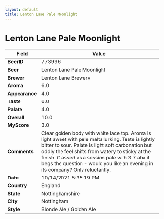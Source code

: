```yaml
---
layout: default
title: Lenton Lane Pale Moonlight
---
```


# Lenton Lane Pale Moonlight

| Field         | Value     |
|---------------|-----------|
| **BeerID** | 773996 |
| **Beer** | Lenton Lane Pale Moonlight |
| **Brewer** | Lenton Lane Brewery |
| **Aroma** | 6.0 |
| **Appearance** | 4.0 |
| **Taste** | 6.0 |
| **Palate** | 4.0 |
| **Overall** | 10.0 |
| **MyScore** | 3.0 |
| **Comments** | Clear golden body with white lace top. Aroma is light sweet with pale malts lurking. Taste is lightly bitter to sour. Palate is light soft carbonation but oddly the feel shifts from watery to sticky at the finish. Classed as a session pale with 3.7 abv it begs the question - would you like an evening in its company? Only reluctantly. |
| **Date** | 10/14/2021 5:35:19 PM |
| **Country** | England |
| **State** | Nottinghamshire |
| **City** | Nottingham |
| **Style** | Blonde Ale / Golden Ale |

